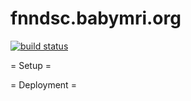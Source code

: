 fnndsc.babymri.org
==================


[![build status](https://travis-ci.org/FNNDSC/fnndsc.babymri.org.svg?branch=master)](https://travis-ci.org/FNNDSC/fnndsc.babymri.org)

= Setup =

= Deployment =
